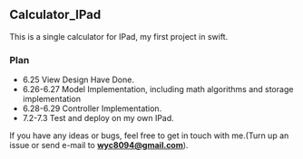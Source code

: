 ## Calculator_IPad

This is a single calculator for IPad, my first project in swift.  

### Plan

- 6.25 View Design Have Done.
- 6.26-6.27 Model Implementation, including math algorithms and storage implementation
- 6.28-6.29 Controller Implementation.  
- 7.2-7.3 Test and deploy on my own IPad.  

If you have any ideas or bugs, feel free to get in touch with me.(Turn up an issue or send e-mail to **wyc8094@gmail.com**).  
